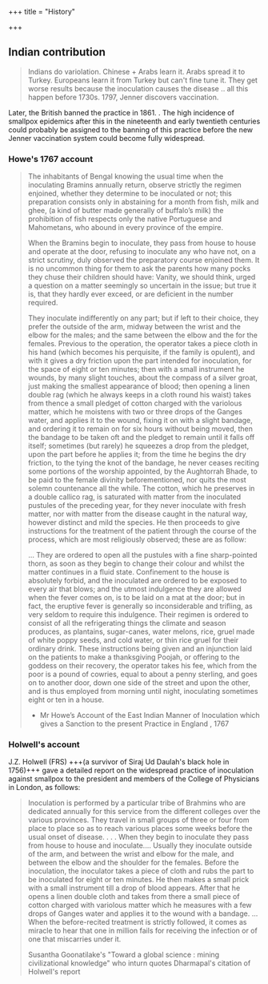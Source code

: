 +++
title = "History"

+++

## Indian contribution
> Indians do variolation. Chinese + Arabs learn it. Arabs spread it to Turkey. Europeans learn it from Turkey but can't fine tune it. They get worse results because the inoculation causes the disease .. all this happen before 1730s. 1797, Jenner discovers vaccination.

Later, the British banned the practice in 1861.
. The high incidence of smallpox epidemics after this in the nineteenth and early twentieth centuries could probably be assigned to the banning of this practice before the new Jenner vaccination system could become fully widespread.

### Howe's 1767 account
> The inhabitants of Bengal knowing the usual time when the inoculating Bramins annually return, observe strictly the regimen enjoined, whether they determine to be inoculated or not; this preparation consists only in abstaining for a month from fish, milk and ghee, (a kind of butter made generally of buffalo’s milk) the prohibition of fish respects only the native Portuguese and Mahometans, who abound in every province of the empire.
> 
> When the Bramins begin to inoculate, they pass from house to house and operate at the door, refusing to inoculate any who have not, on a strict scrutiny, duly observed the preparatory course enjoined them. It is no uncommon thing for them to ask the parents how many pocks they chuse their children should have: Vanity, we should think, urged a question on a matter seemingly so uncertain in the issue; but true it is, that they hardly ever exceed, or are deficient in the number required.
> 
> They inoculate indifferently on any part; but if left to their choice, they prefer the outside of the arm, midway between the wrist and the elbow for the males; and the same between the elbow and the for the females. Previous to the operation, the operator takes a piece cloth in his hand (which becomes his perquisite, if the family is opulent), and with it gives a dry friction upon the part intended for inoculation, for the space of eight or ten minutes; then with a small instrument he wounds, by many slight touches, about the compass of a silver groat, just making the smallest appearance of blood; then opening a linen double rag (which he always keeps in a cloth round his waist) takes from thence a small pledget of cotton charged with the variolous matter, which he moistens with two or three drops of the Ganges water, and applies it to the wound, fixing it on with a slight bandage, and ordering it to remain on for six hours without being moved, then the bandage to be taken oft and the pledget to remain until it falls off itself; sometimes (but rarely) he squeezes a drop from the pledget, upon the part before he applies it; from the time he begins the dry friction, to the tying the knot of the bandage, he never ceases reciting some portions of the worship appointed, by the Aughtorrah Bhade, to be paid to the female divinity beforementioned, nor quits the most solemn countenance all the while. The cotton, which he preserves in a double callico rag, is saturated with matter from the inoculated pustules of the preceding year, for they never inoculate with fresh matter, nor with matter from the disease caught in the natural way, however distinct and mild the species. He then proceeds to give instructions for the treatment of the patient through the course of the process, which are most religiously observed; these are as follow:
> 
> ... They are ordered to open all the pustules with a fine sharp-pointed thorn, as soon as they begin to change their colour and whilst the matter continues in a fluid state. Confinement to the house is absolutely forbid, and the inoculated are ordered to be exposed to every air that blows; and the utmost indulgence they are allowed when the fever comes on, is to be laid on a mat at the door; but in fact, the eruptive fever is generally so inconsiderable and trifling, as very seldom to require this indulgence. Their regimen is ordered to consist of all the refrigerating things the climate and season produces, as plantains, sugar-canes, water melons, rice, gruel made of white poppy seeds, and cold water, or thin rice gruel for their ordinary drink. These instructions being given and an injunction laid on the patients to make a thanksgiving Poojah, or offering to the goddess on their recovery, the operator takes his fee, which from the poor is a pound of cowries, equal to about a penny sterling, and goes on to another door, down one side of the street and upon the other, and is thus employed from morning until night, inoculating sometimes eight or ten in a house.
> 
> - Mr Howe’s Account of the East Indian Manner of Inoculation which gives a Sanction to the present Practice in England , 1767

### Holwell's account
J.Z. Holwell (FRS) +++(a survivor of Siraj Ud Daulah's black hole in 1756)+++ gave a detailed report on the widespread practice of inoculation against smallpox to the president and members of the College of Physicians in London, as follows:

> Inoculation is performed by a particular tribe of Brahmins who are dedicated annually for this service from the different colleges over the various provinces. They travel in small groups of three or four from place to place so as to reach various places some weeks before the usual onset of disease. . . . When they begin to inoculate they pass from house to house and inoculate.... Usually they inoculate outside of the arm, and between the wrist and elbow for the male, and between the elbow and the shoulder for the females. Before the inoculation, the inoculator takes a piece of cloth and rubs the part to be inoculated for eight or ten minutes. He then makes a small prick with a small instrument till a drop of blood appears. After that he opens a linen double cloth and takes from there a small piece of cotton charged with variolous matter which he measures with a few drops of Ganges water and applies it to the wound with a bandage. ... When the before-recited treatment is strictly followed, it comes as miracle to hear that one in million fails for receiving the infection or of one that miscarries under it.
> 
>  Susantha Goonatilake's "Toward a global science : mining civilizational knowledge" who inturn quotes Dharmapal's citation of Holwell's report
